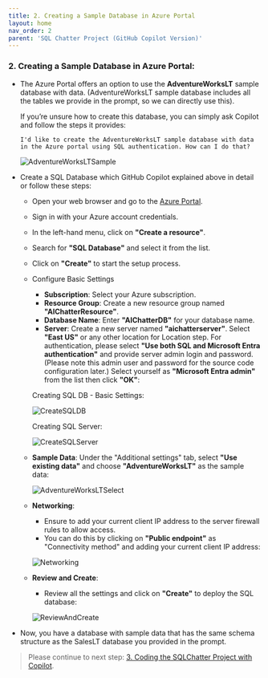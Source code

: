 ```yaml
---
title: 2. Creating a Sample Database in Azure Portal
layout: home
nav_order: 2
parent: 'SQL Chatter Project (GitHub Copilot Version)'
---
```


### 2. Creating a Sample Database in Azure Portal:

* The Azure Portal offers an option to use the **AdventureWorksLT** sample database with data. (AdventureWorksLT sample database includes all the tables we provide in the prompt, so we can directly use this). 

   If you’re unsure how to create this database, you can simply ask Copilot and follow the steps it provides:

    ```
    I'd like to create the AdventureWorksLT sample database with data in the Azure portal using SQL authentication. How can I do that?
    ```
    
    ![AdventureWorksLTSample](./CopilotImages/AdventureWorksLTSample.png)

* Create a SQL Database which GitHub Copilot explained above in detail or follow these steps:
  * Open your web browser and go to the [Azure Portal](https://ms.portal.azure.com/). 
  * Sign in with your Azure account credentials.
  * In the left-hand menu, click on **"Create a resource"**.
  * Search for **"SQL Database"** and select it from the list.
  * Click on **"Create"** to start the setup process.
  * Configure Basic Settings
    * **Subscription**: Select your Azure subscription.
    * **Resource Group**: Create a new resource group named **"AIChatterResource"**.
    * **Database Name**: Enter **"AIChatterDB"** for your database name.
    * **Server**: Create a new server named **"aichatterserver"**. Select **"East US"** or any other location for Location step. For authentication, please select **"Use both SQL and Microsoft Entra authentication"** and provide server admin login and password. (Please note this admin user and password for the source code configuration later.)
  Select yourself as **"Microsoft Entra admin"** from the list then click **"OK"**:

    Creating SQL DB - Basic Settings:

    ![CreateSQLDB](../SQLChatter_OpenAI/OpenAIImages/CreateSQLDB1.png)

    Creating SQL Server:

    ![CreateSQLServer](../SQLChatter_OpenAI/OpenAIImages/CreateSQLServer.png)

   * **Sample Data**: Under the "Additional settings" tab, select **"Use existing data"** and choose **"AdventureWorksLT"** as the sample data:

     ![AdventureWorksLTSelect](../SQLChatter_OpenAI/OpenAIImages/AdventureWorksLTSelect.png)

   * **Networking**: 

     * Ensure to add your current client IP address to the server firewall rules to allow access.
     * You can do this by clicking on **"Public endpoint"** as "Connectivity method" and adding your current client IP address:

     ![Networking](../SQLChatter_OpenAI/OpenAIImages/Networking.png)

   * **Review and Create**: 
       * Review all the settings and click on **"Create"** to deploy the SQL database:

     ![ReviewAndCreate](../SQLChatter_OpenAI/OpenAIImages/ReviewAndCreate.png)

 * Now, you have a database with sample data that has the same schema structure as the SalesLT database you provided in the prompt.
 &nbsp;
> Please continue to next step: [3. Coding the SQLChatter Project with Copilot](https://241.github.io/ghcopilotdemo/SQLChatter_GitHubCopilot/0103_CodingSQLChatterProject.html).